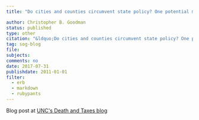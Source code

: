 ```yaml
---
title: "Do cities and counties circumvent state policy? One potential mechanism."

author: Christopher B. Goodman
status: published
type: other
citation: "&ldquo;Do cities and counties circumvent state policy? One potential mechanism.&rdquo; <em>Death and Taxes</em>."
tag: sog-blog
file: 
subjects:
comments: no
date: 2017-07-31
publishdate: 2011-01-01
filter:
  - erb
  - markdown
  - rubypants
---
```


Blog post at [UNC's Death and Taxes blog](https://www.sog.unc.edu/blogs/death-and-taxes/do-cities-and-counties-circumvent-state-policy-one-potential-mechanism)
